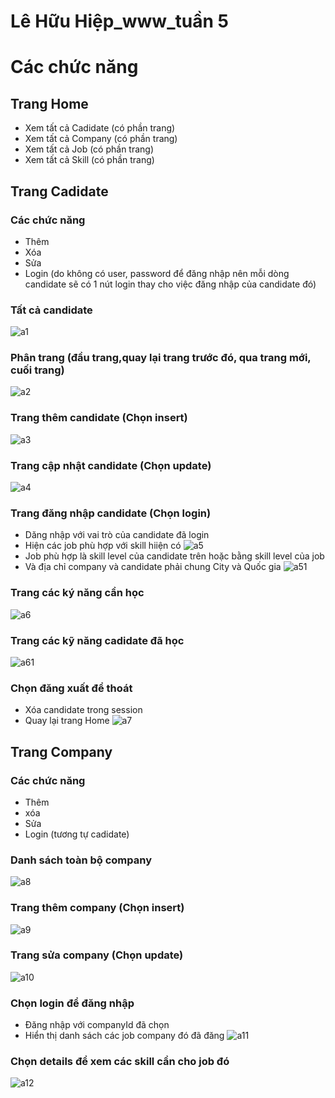 # Lê Hữu Hiệp_www_tuần 5

# Các chức năng
## Trang Home
* Xem tất cả Cadidate (có phần trang)
* Xem tất cả Company (có phần trang)
* Xem tất cả Job (có phần trang)
* Xem tất cả Skill (có phần trang)

## Trang Cadidate
### Các chức năng
* Thêm
* Xóa
* Sửa
* Login (do không có user, password để đăng nhập nên mỗi dòng candidate sẽ có 1 nút login thay cho việc đăng nhập của candidate đó)
### Tất cả candidate
![a1](https://github.com/HacMuHai/www_week5/assets/125679401/439e6f8b-d5d4-427c-979e-6179d8d86c43)
### Phân trang (đầu trang,quay lại trang trước đó, qua trang mới, cuối trang)
![a2](https://github.com/HacMuHai/www_week5/assets/125679401/2531e01d-a8a5-44ed-bcdb-31d747952e12)
### Trang thêm candidate (Chọn insert)
![a3](https://github.com/HacMuHai/www_week5/assets/125679401/1351cb2c-f026-4a74-adb1-bbd735175f50)
### Trang cập nhật candidate (Chọn update)
![a4](https://github.com/HacMuHai/www_week5/assets/125679401/c5082db8-6ca7-4002-a433-ced4618c22bd)
### Trang đăng nhập candidate (Chọn login)
* Dăng nhập với vai trò của candidate đã login
* Hiện các job phù hợp với skill hiiện có
  ![a5](https://github.com/HacMuHai/www_week5/assets/125679401/b7bce597-c440-456c-9ba6-fd11099ba745)
* Job phù hợp là skill level của candidate trên hoặc bằng skill level của job
* Và địa chỉ company và candidate phải chung City và Quốc gia
  ![a51](https://github.com/HacMuHai/www_week5/assets/125679401/89d8fda8-2dd1-4a38-aab7-46353a90cc99)
### Trang các ký năng cần học
![a6](https://github.com/HacMuHai/www_week5/assets/125679401/09e4e810-e136-4764-abaf-ed94e2cd336f)
### Trang các kỹ năng cadidate đã học
![a61](https://github.com/HacMuHai/www_week5/assets/125679401/9e9d1766-2c0b-469f-b08b-6c5ce8fa1c41)
### Chọn đăng xuất để thoát
* Xóa candidate trong session
* Quay lại trang Home
  ![a7](https://github.com/HacMuHai/www_week5/assets/125679401/0994d694-a0dd-4a00-a673-91b52bb1e1f6)
## Trang Company
### Các chức năng
* Thêm
* xóa
* Sửa
* Login (tương tự cadidate)
### Danh sách toàn bộ company
![a8](https://github.com/HacMuHai/www_week5/assets/125679401/1889e40b-3b4b-4167-8855-14c25664719a)
### Trang thêm company (Chọn insert)
![a9](https://github.com/HacMuHai/www_week5/assets/125679401/b0dc15e0-0c18-4032-8f00-3b56bbfae872)
### Trang sửa company (Chọn update)
![a10](https://github.com/HacMuHai/www_week5/assets/125679401/38cac369-31d9-4a85-aba0-670719ed5c5e)
### Chọn login để đăng nhập
* Đăng nhập với companyId đã chọn
* Hiển thị danh sách các job company đó đã đăng
  ![a11](https://github.com/HacMuHai/www_week5/assets/125679401/faf48584-51be-48e9-bb60-6187fa99d0cd)
### Chọn details để xem các skill cần cho job đó
![a12](https://github.com/HacMuHai/www_week5/assets/125679401/2ae60239-0a0e-4540-b8b4-7aa66cc66da8)
